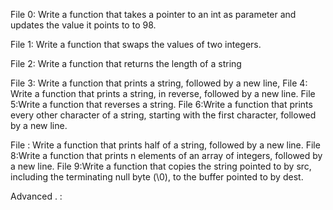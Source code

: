 File 0: Write a function that takes a pointer to an int as parameter and updates the value it points to to 98.

File 1: Write a function that swaps the values of two integers.

File 2: Write a function that returns the length of a string

File 3: Write a function that prints a string, followed by a new line, 
File 4: Write a function that prints a string, in reverse, followed by a new line.
File 5:Write a function that reverses a string.
File 6:Write a function that prints every other character of a string, starting with the first character, followed by a new line.

File : Write a function that prints half of a string, followed by a new line.
File 8:Write a function that prints n elements of an array of integers, followed by a new line.
File 9:Write a function that copies the string pointed to by src, including the terminating null byte (\0), to the buffer pointed to by dest.

Advanced  .   :
